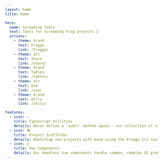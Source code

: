 ```yaml
---
layout: home
title: Home

hero:
  name: Screaming Tools
  text: Tools for Screaming Frog projects 🐸
  actions:
    - theme: brand
      text: Froggo
      link: /froggo/
    - theme: alt
      text: Share
      link: /share/
    - theme: brand
      text: Tables
      link: /tables/
    - theme: alt
      text: Use
      link: /use/
    - theme: brand
      text: Utils
      link: /utils/

features:
  - icon: ✍️
    title: TypeScript Utilities
    details: Never define a `sum()` method again — our collection of common utility methods has you covered!
  - icon: 🛠️
    title: Project Scaffolder
    details: Bootstrap new projects with ease using the Froggo CLI tool!
  - icon: 🖖
    title: Vue Components
    details: Our headless Vue components handle common, complex UI problems for you — just add styles!
---
```

